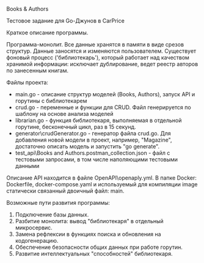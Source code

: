 Books & Authors

Тестовое задание для Go-Джунов в CarPrice

Краткое описание программы.

Программа-монолит. Все данные хранятся в памяти в виде срезов структур. Данные заносятся и изменяются пользователем. 
Существует фоновый процесс ('библиотекарь'), который работает над качеством хранимой информации: исключает дублирование, ведет реестр авторов по занесенным книгам.

Файлы проекта:

* main.go - описание структур моделей (Books, Authors), запуск API и горутины с библиотекарем
* crud.go - переменные и функции для CRUD. Файл генерируется по шаблону на основе анализа моделей
* librarian.go - функция библиотекаря, выполняемая в отдельной горутине, бесконечный цикл, раз в 15 секунд.
* generator\crudGenerator.go - генератор файла crud.go. Для добавления новой модели в проект, например, "Magazine", достаточно описать модель и запустить "go generate". 
* test_api\Books and Authors.postman_collection.json - файл с тестовыми запросами, в том числе наполяющими тестовыми данными 

Описание API находится в файле OpenAPI\openaply.yml.
В папке Docker: Dockerfile, docker-compose.yaml и используемый для компиляции image статически связанный двоичный файл: main.

Возможные пути развития программы:
1. Подключение базы данных.
2. Разбитие монолита: вывод "библиотекаря" в отдельный микросервис.
3. Замена рефлексии в функциях поиска и обновления на кодогенерацию.
4. Обеспечение безопасности общих данных при работе горутин.
5. Развитие интеллектуальных "способностей" библиотекаря.